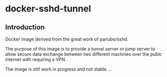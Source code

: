 # docker-sshd-tunnel
## Introduction
Docker image derived from the great work of panubo/sshd.

The purpose of this image is to provide a tunnel server or jump server to allow secure data exchange between two different machines over the publc internet with requiring a VPN.

The image is still work in progress and not stable ...
